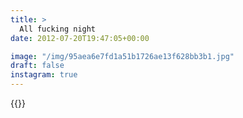 ```yaml
---
title: >
  All fucking night
date: 2012-07-20T19:47:05+00:00

image: "/img/95aea6e7fd1a51b1726ae13f628bb3b1.jpg"
draft: false
instagram: true
---
```


{{<photo src="/img/95aea6e7fd1a51b1726ae13f628bb3b1.jpg">}}
